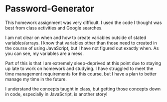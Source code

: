 # Password-Generator

This homework assignment was very difficult.  I used the code I thought was best from class activities and Google searches.

I am not clear on when and how to create variables outside of stated variables/arrays.  I know that variables other than those need to 
created in the course of using JavaScript, but I have not figured out exactly when.  As you can see, my variables are a mess.

Part of this is that I am extremely sleep-deprived at this point due to staying up late to work on homework and studying.  I have struggled to meet the time management requirements for this course, but I have a plan to better manage my time in the future.  

I understand the concepts taught in class, but getting those concepts down in code, especially in JavaScript, is another story!